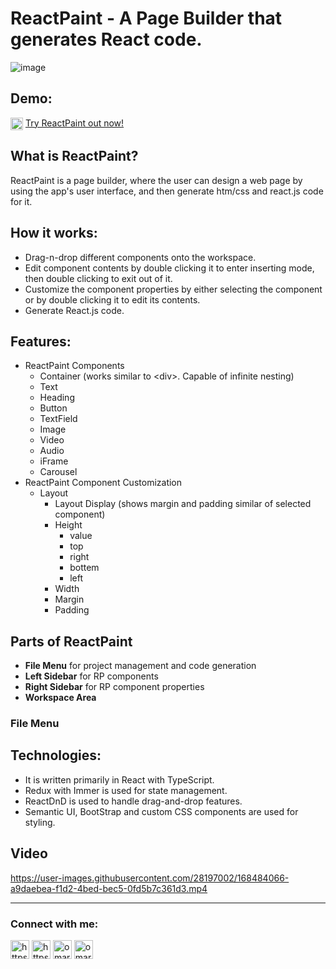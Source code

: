 # ReactPaint - A Page Builder that generates React code.
![image](https://user-images.githubusercontent.com/28197002/169084990-a9b42baf-060d-407c-910b-1968d485d1cf.png)

## Demo:
<img align="center" src="https://user-images.githubusercontent.com/28197002/181934825-31b4a219-c6c4-47f0-85ac-e65d3d864787.png" alt="reactpaint-logo" height="20" width="20" /> [Try ReactPaint out now!](https://reactpaint.netlify.app/)


## What is ReactPaint?
ReactPaint is a page builder, where the user can design a web page by using the app's user interface, and then generate htm/css and react.js code for it.

## How it works: 
- Drag-n-drop different components onto the workspace.
- Edit component contents by double clicking it to enter inserting mode, then double clicking to exit out of it.
- Customize the component properties by either selecting the component or by double clicking it to edit its contents.
- Generate React.js code.

## Features:
- ReactPaint Components
  - Container (works similar to \<div\>. Capable of infinite nesting)
  - Text
  - Heading
  - Button
  - TextField
  - Image
  - Video
  - Audio
  - iFrame
  - Carousel
- ReactPaint Component Customization
  - Layout
    - Layout Display (shows margin and padding similar of selected component)
    - Height
      - value
      - top
      - right
      - bottem
      - left
    - Width
    - Margin
    - Padding

## Parts of ReactPaint
- **File Menu** for project management and code generation
- **Left Sidebar** for RP components 
- **Right Sidebar** for RP component properties
- **Workspace Area**

### File Menu



## Technologies:
- It is written primarily in React with TypeScript.
- Redux with Immer is used for state management.
- ReactDnD is used to handle drag-and-drop features.
- Semantic UI, BootStrap and custom CSS components are used for styling.


## Video
https://user-images.githubusercontent.com/28197002/168484066-a9daebea-f1d2-4bed-bec5-0fd5b7c361d3.mp4

---
<h3 align="left">Connect with me:</h3>
<p align="left">
<a href="https://linkedin.com/in/omarqazidev" target="_blank"><img align="center" src="https://user-images.githubusercontent.com/28197002/168483094-a5bcd04a-8390-4d49-8a71-4bc0c648da54.png" alt="https://linkedin.com/in/omarqazidev" height="30" width="30" /></a>
<a href="https://twitter.com/omarqazidev" target="_blank"><img align="center" src="https://user-images.githubusercontent.com/28197002/168483020-654368df-acf9-4ce3-a46c-9cd6942856fd.png" alt="https://twitter.com/omarqazidev" height="30" width="30" /></a>
<a href="https://dev.to/omarqazidev" target="_blank"><img align="center" src="https://user-images.githubusercontent.com/28197002/172779487-098198e4-fdb6-4b27-aa10-12c5b22428eb.png" alt="omarqazidev" height="30" width="30" /></a>
<a href="mailto:omarqazidev@gmail.com" target="_blank"><img align="center" src="https://user-images.githubusercontent.com/28197002/168483231-a85ab431-b5f5-4ccc-afce-12d687e3451b.png" alt="omarqazidev" height="30" width="30" /></a>
</p>
